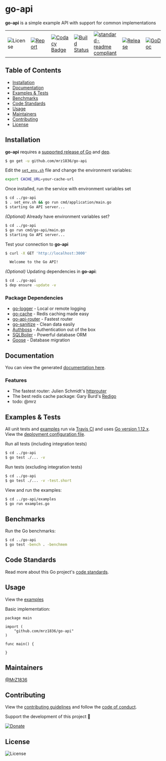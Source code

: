 # go-api
**go-api** is a simple example API with support for common implementations

| | | | | | | |
|-|-|-|-|-|-|-|
| ![License](https://img.shields.io/github/license/mrz1836/go-api.svg?style=flat) | [![Report](https://goreportcard.com/badge/github.com/mrz1836/go-api?style=flat)](https://goreportcard.com/report/github.com/mrz1836/go-api)  | [![Codacy Badge](https://api.codacy.com/project/badge/Grade/b6c2832dee5442c7a79b482114100814)](https://www.codacy.com/app/mrz1818/go-api?utm_source=github.com&amp;utm_medium=referral&amp;utm_content=mrz1836/go-api&amp;utm_campaign=Badge_Grade) |  [![Build Status](https://travis-ci.com/mrz1836/go-api.svg?branch=master)](https://travis-ci.com/mrz1836/go-api)   |  [![standard-readme compliant](https://img.shields.io/badge/standard--readme-OK-green.svg?style=flat)](https://github.com/RichardLitt/standard-readme) | [![Release](https://img.shields.io/github/release-pre/mrz1836/go-api.svg?style=flat)](https://github.com/mrz1836/go-api/releases) | [![GoDoc](https://godoc.org/github.com/mrz1836/go-api?status.svg&style=flat)](https://godoc.org/github.com/mrz1836/go-api) |

## Table of Contents
- [Installation](#installation)
- [Documentation](#documentation)
- [Examples & Tests](#examples--tests)
- [Benchmarks](#benchmarks)
- [Code Standards](#code-standards)
- [Usage](#usage)
- [Maintainers](#maintainers)
- [Contributing](#contributing)
- [License](#license)

## Installation

**go-api** requires a [supported release of Go](https://golang.org/doc/devel/release.html#policy) and [dep](https://github.com/golang/dep).
```bash
$ go get -u github.com/mrz1836/go-api
```

Edit the [`set_env.sh`](set_env.sh) file and change the environment variables:
```bash
export CACHE_URL=your-cache-url
```

Once installed, run the service with environment variables set
```bash
$ cd ../go-api
$ . set_env.sh && go run cmd/application/main.go
$ starting Go API server...
```

_(Optional)_ Already have environment variables set?
```bash
$ cd ../go-api
$ go run cmd/go-api/main.go
$ starting Go API server...
```

Test your connection to **go-api**
```bash
$ curl -X GET 'http://localhost:3000'

  Welcome to the Go API!
```

_(Optional)_ Updating dependencies in **go-api**:
```bash
$ cd ../go-api
$ dep ensure -update -v
```

### Package Dependencies
- [go-logger](https://github.com/mrz1836/go-logger) - Local or remote logging
- [go-cache](https://github.com/mrz1836/go-cache) - Redis caching made easy
- [go-api-router](https://github.com/mrz1836/go-api-router) - Fastest router
- [go-sanitize](https://github.com/mrz1836/go-sanitize) - Clean data easily
- [Authboss](https://github.com/volatiletech/authboss) - Authentication out of the box
- [SQLBoiler](https://github.com/volatiletech/sqlboiler) - Powerful database ORM
- [Goose](https://github.com/pressly/goose) - Database migration

## Documentation
You can view the generated [documentation here](https://godoc.org/github.com/mrz1836/go-api).

### Features
- The fastest router: Julien Schmidt's [httprouter](https://github.com/julienschmidt/httprouter)
- The best redis cache package: Gary Burd's [Redigo](https://github.com/gomodule/redigo)
- todo: @mrz

## Examples & Tests
All unit tests and [examples](examples/examples.go) run via [Travis CI](https://travis-ci.com/mrz1836/go-api) and uses [Go version 1.12.x](https://golang.org/doc/go1.12). View the [deployment configuration file](.travis.yml).

Run all tests (including integration tests)
```bash
$ cd ../go-api
$ go test ./... -v
```

Run tests (excluding integration tests)
```bash
$ cd ../go-api
$ go test ./... -v -test.short
```

View and run the examples:
```bash
$ cd ../go-api/examples
$ go run examples.go
```

## Benchmarks
Run the Go benchmarks:
```bash
$ cd ../go-api
$ go test -bench . -benchmem
```

## Code Standards
Read more about this Go project's [code standards](CODE_STANDARDS.md).

## Usage
View the [examples](examples/examples.go)

Basic implementation:
```golang
package main

import (
	"github.com/mrz1836/go-api"
)

func main() {

}
```

## Maintainers

[@MrZ1836](https://github.com/mrz1836)

## Contributing

View the [contributing guidelines](CONTRIBUTING.md) and follow the [code of conduct](CODE_OF_CONDUCT.md).

Support the development of this project 🙏

[![Donate](https://img.shields.io/badge/donate-bitcoin-brightgreen.svg)](https://mrz1818.com/?tab=tips&af=go-api)

## License

![License](https://img.shields.io/github/license/mrz1836/go-api.svg?style=flat)
